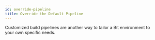 ```yaml
---
id: override-pipeline
title: Override the Default Pipeline
---
```


Customized build pipelines are another way to tailor a Bit environment to your own specific needs.